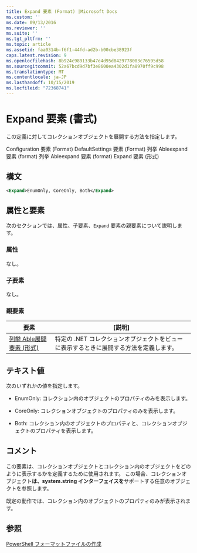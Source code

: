```yaml
---
title: Expand 要素 (Format) |Microsoft Docs
ms.custom: ''
ms.date: 09/13/2016
ms.reviewer: ''
ms.suite: ''
ms.tgt_pltfrm: ''
ms.topic: article
ms.assetid: faa0314b-f6f1-44fd-ad2b-b00cbe38923f
caps.latest.revision: 9
ms.openlocfilehash: 8b924c989133b47e4d95d8429778003c76595d58
ms.sourcegitcommit: 52a67bcd9d7bf3e8600ea4302d1fa8970ff9c998
ms.translationtype: MT
ms.contentlocale: ja-JP
ms.lasthandoff: 10/15/2019
ms.locfileid: "72368741"
---
```

# <a name="expand-element-format"></a>Expand 要素 (書式)

この定義に対してコレクションオブジェクトを展開する方法を指定します。

Configuration 要素 (Format) DefaultSettings 要素 (Format) 列挙 Ableexpand 要素 (format) 列挙 Ableexpand 要素 (format) Expand 要素 (形式)

## <a name="syntax"></a>構文

```xml
<Expand>EnumOnly, CoreOnly, Both</Expand>
```

## <a name="attributes-and-elements"></a>属性と要素

次のセクションでは、属性、子要素、`Expand` 要素の親要素について説明します。

### <a name="attributes"></a>属性

なし。

### <a name="child-elements"></a>子要素

なし。

### <a name="parent-elements"></a>親要素

|要素|[説明]|
|-------------|-----------------|
|[列挙 Able展開要素 (形式)](./enumerableexpansion-element-format.md)|特定の .NET コレクションオブジェクトをビューに表示するときに展開する方法を定義します。|

## <a name="text-value"></a>テキスト値

次のいずれかの値を指定します。

- EnumOnly: コレクション内のオブジェクトのプロパティのみを表示します。

- CoreOnly: コレクションオブジェクトのプロパティのみを表示します。

- Both: コレクション内のオブジェクトのプロパティと、コレクションオブジェクトのプロパティを表示します。

## <a name="remarks"></a>コメント

この要素は、コレクションオブジェクトとコレクション内のオブジェクトをどのように表示するかを定義するために使用されます。 この場合、コレクションオブジェクト**は、system.string インターフェイスを**サポートする任意のオブジェクトを参照します。

既定の動作では、コレクション内のオブジェクトのプロパティのみが表示されます。

## <a name="see-also"></a>参照

[PowerShell フォーマットファイルの作成](./writing-a-powershell-formatting-file.md)
